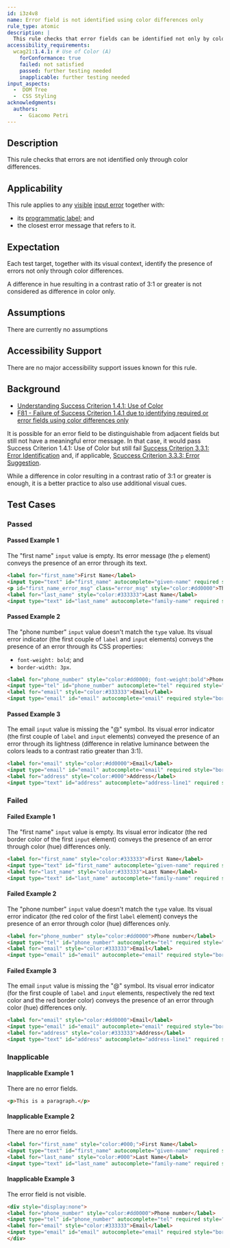 ```yaml
---
id: i3z4v8
name: Error field is not identified using color differences only
rule_type: atomic
description: |
  This rule checks that error fields can be identified not only by color differences but through another visual means.
accessibility_requirements:
  wcag21:1.4.1: # Use of Color (A)
    forConformance: true
    failed: not satisfied
    passed: further testing needed
    inapplicable: further testing needed
input_aspects:
  -  DOM Tree
  -  CSS Styling
acknowledgments:
  authors:
    -  Giacomo Petri
---
```


## Description

This rule checks that errors are not identified only through color differences.

## Applicability

This rule applies to any [visible][] [input error][] together with:
- its [programmatic label]; and
- the closest error message that refers to it.

## Expectation

Each test target, together with its visual context, identify the presence of errors not only through color differences.

A difference in hue resulting in a contrast ratio of 3:1 or greater is not considered as difference in color only.

## Assumptions

There are currently no assumptions

## Accessibility Support

There are no major accessibility support issues known for this rule.

## Background

- [Understanding Success Criterion 1.4.1: Use of Color](https://www.w3.org/WAI/WCAG21/Understanding/use-of-color.html)
- [F81 - Failure of Success Criterion 1.4.1 due to identifying required or error fields using color differences only](https://www.w3.org/WAI/WCAG21/Techniques/failures/F81.html)

It is possible for an error field to be distinguishable from adjacent fields but still not have a meaningful error message. In that case, it would pass Success Criterion 1.4.1: Use of Color but still fail [Success Criterion 3.3.1: Error Identification](https://www.w3.org/WAI/WCAG21/Understanding/error-identification.html) and, if applicable, [Scuccess Criterion 3.3.3: Error Suggestion](https://www.w3.org/WAI/WCAG21/Understanding/error-suggestion.html).

While a difference in color resulting in a contrast ratio of 3:1 or greater is enough, it is a better practice to also use additional visual cues.

## Test Cases

### Passed

#### Passed Example 1

The "first name" `input` value is empty. Its error message (the `p` element) conveys the presence of an error through its text.

```html
<label for="first_name">First Name</label>
<input type="text" id="first_name" autocomplete="given-name" required style="border:1px solid #dd0000" aria-invalid="true" aria-errormessage="first_name_error_msg">
<p id="first_name_error_msg" class="error_msg" style="color:#dd0000">This field is empty. Enter your first name.</p>
<label for="last_name" style="color:#333333">Last Name</label>
<input type="text" id="last_name" autocomplete="family-name" required style="border:1px solid #b0b0b0" value="Doe">
```

#### Passed Example 2

The "phone number" `input` value doesn't match the `type` value. Its visual error indicator (the first couple of `label` and `input` elements) conveys the presence of an error through its CSS properties:
- `font-weight: bold`; and
- `border-width: 3px`.

```html
<label for="phone_number" style="color:#dd0000; font-weight:bold">Phone number</label>
<input type="tel" id="phone_number" autocomplete="tel" required style="border:3px solid #dd0000" aria-invalid="true" value="John Doe">
<label for="email" style="color:#333333">Email</label>
<input type="email" id="email" autocomplete="email" required style="border:1px solid #b0b0b0" value="john.doe@example.com">
```

#### Passed Example 3

The email `input` value is missing the "@" symbol. Its visual error indicator (the first couple of `label` and `input` elements) conveyed the presence of an error through its lightness (difference in relative luminance between the colors leads to a contrast ratio greater than 3:1).


```html
<label for="email" style="color:#dd0000">Email</label>
<input type="email" id="email" autocomplete="email" required style="border:1px solid #dd0000" aria-invalid="true" value="john.doeexample.com">
<label for="address" style="color:#000">Address</label>
<input type="text" id="address" autocomplete="address-line1" required style="border:1px solid #000" value="5th Example Street">
```

### Failed

#### Failed Example 1

The "first name" `input` value is empty. Its visual error indicator (the red border color of the first `input` element) conveys the presence of an error through color (hue) differences only.

```html
<label for="first_name" style="color:#333333">First Name</label>
<input type="text" id="first_name" autocomplete="given-name" required style="border:1px solid #dd0000" aria-invalid="true">
<label for="last_name" style="color:#333333">Last Name</label>
<input type="text" id="last_name" autocomplete="family-name" required style="border:1px solid #b0b0b0" value="Doe">
```

#### Failed Example 2

The "phone number" `input` value doesn't match the `type` value. Its visual error indicator (the red color of the first `label` element) conveys the presence of an error through color (hue) differences only.

```html
<label for="phone_number" style="color:#dd0000">Phone number</label>
<input type="tel" id="phone_number" autocomplete="tel" required style="border:1px solid #b0b0b0" aria-invalid="true" value="John Doe">
<label for="email" style="color:#333333">Email</label>
<input type="email" id="email" autocomplete="email" required style="border:1px solid #b0b0b0" value="john.doe@example.com">
```

#### Failed Example 3

The email `input` value is missing the "@" symbol. Its visual error indicator (for the first couple of `label` and `input` elements, respectively the red text color and the red border color) conveys the presence of an error through color (hue) differences only.

```html
<label for="email" style="color:#dd0000">Email</label>
<input type="email" id="email" autocomplete="email" required style="border:1px solid #dd0000" aria-invalid="true" value="john.doeexample.com">
<label for="address" style="color:#333333">Address</label>
<input type="text" id="address" autocomplete="address-line1" required style="border:1px solid #b0b0b0" value="5th Example Street">
```

### Inapplicable

#### Inapplicable Example 1

There are no error fields.

```html
<p>This is a paragraph.</p>
```

#### Inapplicable Example 2

There are no error fields.

```html
<label for="first_name" style="color:#000;">First Name</label>
<input type="text" id="first_name" autocomplete="given-name" required style="border:1px solid #000" value="John">
<label for="last_name" style="color:#000">Last Name</label>
<input type="text" id="last_name" autocomplete="family-name" required style="border:1px solid #000" value="Doe">
```

#### Inapplicable Example 3

The error field is not visible.

```html
<div style="display:none">
<label for="phone_number" style="color:#dd0000">Phone number</label>
<input type="tel" id="phone_number" autocomplete="tel" required style="border:1px solid #b0b0b0" aria-invalid="true" value="John Doe">
<label for="email" style="color:#333333">Email</label>
<input type="email" id="email" autocomplete="email" required style="border:1px solid #b0b0b0" value="john.doe@example.com">
</div>
```

[input error]: https://www.w3.org/TR/WCAG21/#dfn-input-error 'Definition of input error from WCAG 2.1 success criterion 3.3.1 Error Identification'
[programmatic label]: #programmatic-label 'Definition of programmatic label'
[visible]: #visible 'Definition of Visible'
